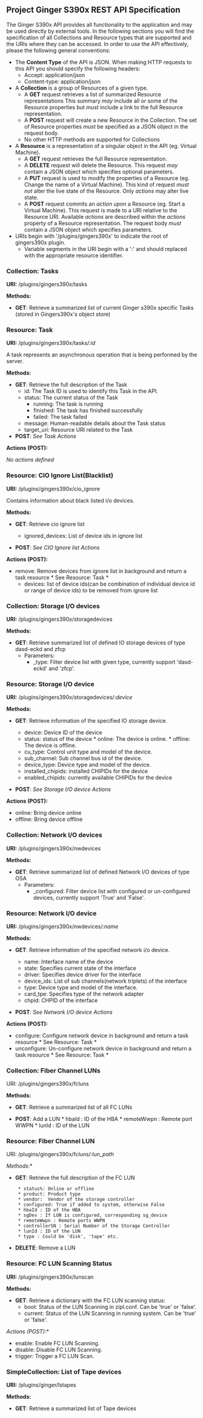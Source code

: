 ## Project Ginger S390x REST API Specification

The Ginger S390x API provides all functionality to the application and may be used
directly by external tools.  In the following sections you will find the
specification of all Collections and Resource types that are supported and the
URIs where they can be accessed.  In order to use the API effectively, please
the following general conventions:

* The **Content Type** of the API is JSON.  When making HTTP requests to this
  API you should specify the following headers:
    * Accept: application/json
    * Content-type: application/json
* A **Collection** is a group of Resources of a given type.
    * A **GET** request retrieves a list of summarized Resource representations
      This summary *may* include all or some of the Resource properties but
      *must* include a link to the full Resource representation.
    * A **POST** request will create a new Resource in the Collection. The set
      of Resource properties *must* be specified as a JSON object in the request
      body.
    * No other HTTP methods are supported for Collections
* A **Resource** is a representation of a singular object in the API (eg.
  Virtual Machine).
    * A **GET** request retrieves the full Resource representation.
    * A **DELETE** request will delete the Resource. This request *may* contain
      a JSON object which specifies optional parameters.
    * A **PUT** request is used to modify the properties of a Resource (eg.
      Change the name of a Virtual Machine). This kind of request *must not*
      alter the live state of the Resource. Only *actions* may alter live state.
    * A **POST** request commits an *action* upon a Resource (eg. Start a
      Virtual Machine). This request is made to a URI relative to the Resource
      URI. Available *actions* are described within the *actions* property of a
      Resource representation.  The request body *must* contain a JSON object
      which specifies parameters.
* URIs begin with '/plugins/gingers390x' to indicate the root of gingers390x plugin.
    * Variable segments in the URI begin with a ':' and should replaced with the
      appropriate resource identifier.


### Collection: Tasks

**URI:** /plugins/gingers390x/tasks

**Methods:**

* **GET**: Retrieve a summarized list of current Ginger s390x specific Tasks (stored
in Gingers390x's object store)

### Resource: Task

**URI:** /plugins/gingers390x/tasks/*:id*

A task represents an asynchronous operation that is being performed by the
server.

**Methods:**

* **GET**: Retrieve the full description of the Task
    * id: The Task ID is used to identify this Task in the API.
    * status: The current status of the Task
        * running: The task is running
        * finished: The task has finished successfully
        * failed: The task failed
    * message: Human-readable details about the Task status
    * target_uri: Resource URI related to the Task
* **POST**: *See Task Actions*

**Actions (POST):**

*No actions defined*

### Resource: CIO Ignore List(Blacklist)

**URI:** /plugins/gingers390x/cio_ignore

Contains information about black listed i/o devices.

**Methods:**

* **GET**: Retrieve cio ignore list
    * ignored_devices: List of device ids in ignore list

* **POST**: *See CIO Ignore list Actions*

**Actions (POST):**

* remove: Remove devices from ignore list in background and return
          a task resource * See Resource: Task *
    * devices: list of device ids(can be combination of individual device id or
               range of device ids) to be removed from ignore list

### Collection: Storage I/O devices

**URI:** /plugins/gingers390x/storagedevices

**Methods:**

* **GET**: Retrieve summarized list of defined IO storage devices of type dasd-eckd and zfcp
    * Parameters:
        * _type: Filter device list with given type, currently support
                        'dasd-eckd' and 'zfcp'.

### Resource: Storage I/O device

**URI:** /plugins/gingers390x/storagedevices/*:device*

**Methods:**

* **GET**: Retrieve information of the specified IO storage device.
    * device: Device ID of the device
    * status: status of the device
             * online:  The device is online.
             * offline: The device is offline.
    * cu_type: Control unit type and model of the device.
    * sub_channel: Sub channel bus id of the device.
    * device_type:  Device type and model of the device.
    * installed_chipids: installed CHIPIDs for the device
    * enabled_chipids: currently available CHIPIDs for the device

* **POST**: *See Storage I/O device Actions*

**Actions (POST):**

* online: Bring device online
* offline: Bring device offline

### Collection: Network I/O devices

**URI:** /plugins/gingers390x/nwdevices

**Methods:**

* **GET**: Retrieve summarized list of defined Network I/O devices of type OSA
    * Parameters:
        * _configured: Filter device list with configured or un-configured devices,
                       currently support 'True' and 'False'.

### Resource: Network I/O device

**URI:** /plugins/gingers390x/nwdevices/*:name*

**Methods:**

* **GET**: Retrieve information of the specified network i/o device.
    * name: Interface name of the device
    * state: Specifies current state of the interface
    * driver: Specifies device driver for the interface
    * device_ids: List of sub channels(network triplets) of the interface
    * type:  Device type and model of the interface.
    * card_tpe: Specifies type of the network adapter
    * chpid: CHPID of the interface

* **POST**: *See Network I/O device Actions*

**Actions (POST):**

* configure: Configure network device in background and return
             a task resource * See Resource: Task *
* unconfigure: Un-configure network device in background and return
               a task resource * See Resource: Task *


### Collection: Fiber Channel LUNs

URI: /plugins/gingers390x/fcluns

**Methods:**

* **GET**: Retrieve a summarized list of all FC LUNs

* **POST**: Add a LUN
       * hbaId : ID of the HBA
       * remoteWwpn : Remote port WWPN
       * lunId : ID of the LUN

### Resource: Fiber Channel LUN

URI: /plugins/gingers390x/fcluns/*:lun_path*

*Methods:**

* **GET**: Retrieve the full description of the FC LUN

       * status%: Online or offline
       * product: Product type
       * vendor:  Vendor of the storage controller
       * configured: True if added to system, otherwise False
       * hbaId : ID of the HBA
       * sgDev : If LUN is configured, corresponding sg_device
       * remoteWwpn : Remote ports WWPN
       * controllerSN : Serial Number of the Storage Controller
       * lunId : ID of the LUN
       * type : Could be 'disk', 'tape' etc.

* **DELETE**: Remove a LUN


### Resource: FC LUN Scanning Status

**URI:** /plugins/gingers390x/lunscan

**Methods:**

* **GET**: Retrieve a dictionary with the FC LUN scanning status:
    * boot: Status of the LUN Scanning in zipl.conf. Can be 'true' or 'false'.
    * current: Status of the LUN Scanning in running system. Can be 'true' or 'false'.

*Actions (POST):**

* enable: Enable FC LUN Scanning.
* disable: Disable FC LUN Scanning.
* trigger: Trigger a FC LUN Scan.


### SimpleCollection: List of Tape devices

**URI:** /plugins/ginger/lstapes

**Methods:**

* **GET**: Retrieve a summarized list of Tape devices
